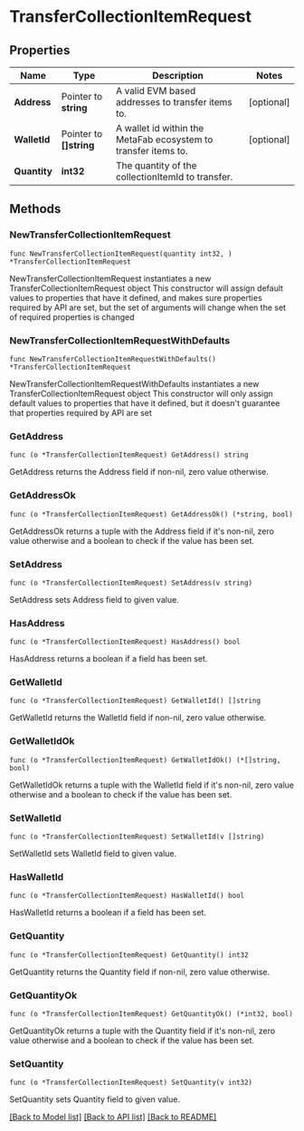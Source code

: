 # TransferCollectionItemRequest

## Properties

Name | Type | Description | Notes
------------ | ------------- | ------------- | -------------
**Address** | Pointer to **string** | A valid EVM based addresses to transfer items to. | [optional] 
**WalletId** | Pointer to **[]string** | A wallet id within the MetaFab ecosystem to transfer items to. | [optional] 
**Quantity** | **int32** | The quantity of the collectionItemId to transfer. | 

## Methods

### NewTransferCollectionItemRequest

`func NewTransferCollectionItemRequest(quantity int32, ) *TransferCollectionItemRequest`

NewTransferCollectionItemRequest instantiates a new TransferCollectionItemRequest object
This constructor will assign default values to properties that have it defined,
and makes sure properties required by API are set, but the set of arguments
will change when the set of required properties is changed

### NewTransferCollectionItemRequestWithDefaults

`func NewTransferCollectionItemRequestWithDefaults() *TransferCollectionItemRequest`

NewTransferCollectionItemRequestWithDefaults instantiates a new TransferCollectionItemRequest object
This constructor will only assign default values to properties that have it defined,
but it doesn't guarantee that properties required by API are set

### GetAddress

`func (o *TransferCollectionItemRequest) GetAddress() string`

GetAddress returns the Address field if non-nil, zero value otherwise.

### GetAddressOk

`func (o *TransferCollectionItemRequest) GetAddressOk() (*string, bool)`

GetAddressOk returns a tuple with the Address field if it's non-nil, zero value otherwise
and a boolean to check if the value has been set.

### SetAddress

`func (o *TransferCollectionItemRequest) SetAddress(v string)`

SetAddress sets Address field to given value.

### HasAddress

`func (o *TransferCollectionItemRequest) HasAddress() bool`

HasAddress returns a boolean if a field has been set.

### GetWalletId

`func (o *TransferCollectionItemRequest) GetWalletId() []string`

GetWalletId returns the WalletId field if non-nil, zero value otherwise.

### GetWalletIdOk

`func (o *TransferCollectionItemRequest) GetWalletIdOk() (*[]string, bool)`

GetWalletIdOk returns a tuple with the WalletId field if it's non-nil, zero value otherwise
and a boolean to check if the value has been set.

### SetWalletId

`func (o *TransferCollectionItemRequest) SetWalletId(v []string)`

SetWalletId sets WalletId field to given value.

### HasWalletId

`func (o *TransferCollectionItemRequest) HasWalletId() bool`

HasWalletId returns a boolean if a field has been set.

### GetQuantity

`func (o *TransferCollectionItemRequest) GetQuantity() int32`

GetQuantity returns the Quantity field if non-nil, zero value otherwise.

### GetQuantityOk

`func (o *TransferCollectionItemRequest) GetQuantityOk() (*int32, bool)`

GetQuantityOk returns a tuple with the Quantity field if it's non-nil, zero value otherwise
and a boolean to check if the value has been set.

### SetQuantity

`func (o *TransferCollectionItemRequest) SetQuantity(v int32)`

SetQuantity sets Quantity field to given value.



[[Back to Model list]](../README.md#documentation-for-models) [[Back to API list]](../README.md#documentation-for-api-endpoints) [[Back to README]](../README.md)


